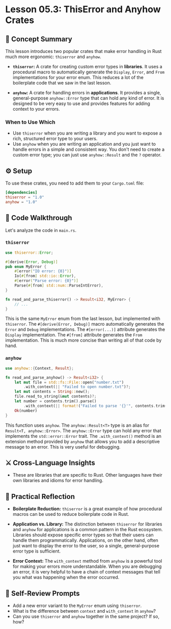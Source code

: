 # Lesson 05.3: ThisError and Anyhow Crates

## 🧠 Concept Summary

This lesson introduces two popular crates that make error handling in Rust much more ergonomic: `thiserror` and `anyhow`.

- **`thiserror`:** A crate for creating custom error types in **libraries**. It uses a procedural macro to automatically generate the `Display`, `Error`, and `From` implementations for your error enum. This reduces a lot of the boilerplate code that we saw in the last lesson.

- **`anyhow`:** A crate for handling errors in **applications**. It provides a single, general-purpose `anyhow::Error` type that can hold any kind of error. It is designed to be very easy to use and provides features for adding context to your errors.

### When to Use Which

- Use `thiserror` when you are writing a library and you want to expose a rich, structured error type to your users.
- Use `anyhow` when you are writing an application and you just want to handle errors in a simple and consistent way. You don't need to create a custom error type; you can just use `anyhow::Result` and the `?` operator.

## ⚙️ Setup

To use these crates, you need to add them to your `Cargo.toml` file:

```toml
[dependencies]
thiserror = "1.0"
anyhow = "1.0"
```

## 🧩 Code Walkthrough

Let's analyze the code in `main.rs`.

### `thiserror`

```rust
use thiserror::Error;

#[derive(Error, Debug)]
pub enum MyError {
    #[error("IO error: {0}")]
    Io(#[from] std::io::Error),
    #[error("Parse error: {0}")]
    Parse(#[from] std::num::ParseIntError),
}

fn read_and_parse_thiserror() -> Result<i32, MyError> {
    // ...
}
```

This is the same `MyError` enum from the last lesson, but implemented with `thiserror`. The `#[derive(Error, Debug)]` macro automatically generates the `Error` and `Debug` implementations. The `#[error(...)]` attribute generates the `Display` implementation. The `#[from]` attribute generates the `From` implementation. This is much more concise than writing all of that code by hand.

### `anyhow`

```rust
use anyhow::{Context, Result};

fn read_and_parse_anyhow() -> Result<i32> {
    let mut file = std::fs::File::open("number.txt")
        .with_context(|| "Failed to open number.txt")?;
    let mut contents = String::new();
    file.read_to_string(&mut contents)?;
    let number = contents.trim().parse()
        .with_context(|| format!("Failed to parse '{}'", contents.trim()))?;
    Ok(number)
}
```

This function uses `anyhow`. The `anyhow::Result<T>` type is an alias for `Result<T, anyhow::Error>`. The `anyhow::Error` type can hold any error that implements the `std::error::Error` trait. The `.with_context()` method is an extension method provided by `anyhow` that allows you to add a descriptive message to an error. This is very useful for debugging.

## ⚔️ Cross-Language Insights

- These are libraries that are specific to Rust. Other languages have their own libraries and idioms for error handling.

## 🚀 Practical Reflection

- **Boilerplate Reduction:** `thiserror` is a great example of how procedural macros can be used to reduce boilerplate code in Rust.

- **Application vs. Library:** The distinction between `thiserror` for libraries and `anyhow` for applications is a common pattern in the Rust ecosystem. Libraries should expose specific error types so that their users can handle them programmatically. Applications, on the other hand, often just want to display the error to the user, so a single, general-purpose error type is sufficient.

- **Error Context:** The `with_context` method from `anyhow` is a powerful tool for making your errors more understandable. When you are debugging an error, it is very helpful to have a chain of context messages that tell you what was happening when the error occurred.

## 🧩 Self-Review Prompts

- Add a new error variant to the `MyError` enum using `thiserror`.
- What is the difference between `context` and `with_context` in `anyhow`?
- Can you use `thiserror` and `anyhow` together in the same project? If so, how?
